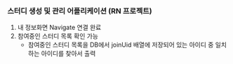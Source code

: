 
### 스터디 생성 및 관리 어플리케이션 (RN 프로젝트)


1. 내 정보화면 Navigate 연결 완료
2. 참여중인 스터디 목록 확인 가능
    * 참여중인 스터디 목록을 DB에서 joinUid 배열에 저장되어 있는 아이디 중 일치하는 아이디를 찾아서 출력